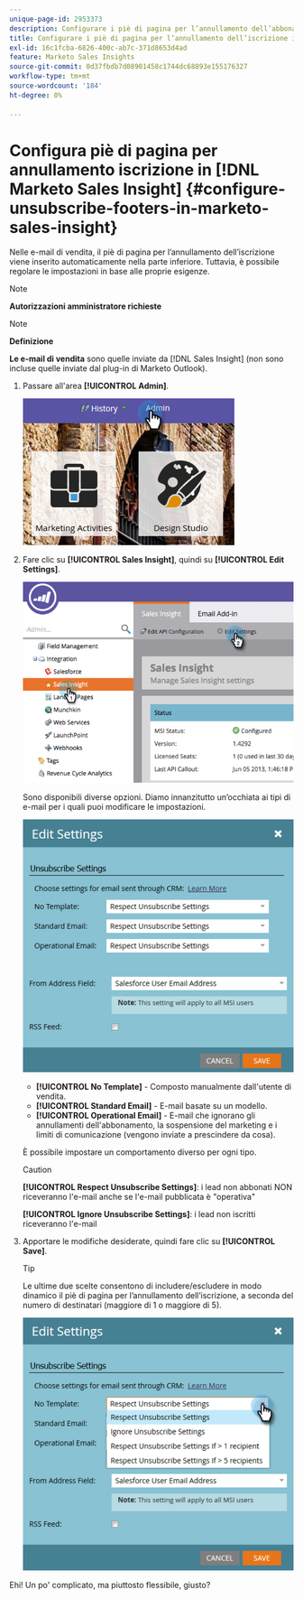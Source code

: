 ```yaml
---
unique-page-id: 2953373
description: Configurare i piè di pagina per l’annullamento dell’abbonamento in Marketo Sales Insight - Documenti Marketo - Documentazione del prodotto
title: Configurare i piè di pagina per l’annullamento dell’iscrizione in Marketo Sales Insight
exl-id: 16c1fcba-6826-400c-ab7c-371d8653d4ad
feature: Marketo Sales Insights
source-git-commit: 0d37fbdb7d08901458c1744dc68893e155176327
workflow-type: tm+mt
source-wordcount: '184'
ht-degree: 0%

---
```


# Configura piè di pagina per annullamento iscrizione in [!DNL Marketo Sales Insight] {#configure-unsubscribe-footers-in-marketo-sales-insight}

Nelle e-mail di vendita, il piè di pagina per l’annullamento dell’iscrizione viene inserito automaticamente nella parte inferiore. Tuttavia, è possibile regolare le impostazioni in base alle proprie esigenze.

>[!NOTE]
>
>**Autorizzazioni amministratore richieste**

>[!NOTE]
>
>**Definizione**
>
>**Le e-mail di vendita** sono quelle inviate da [!DNL Sales Insight] (non sono incluse quelle inviate dal plug-in di Marketo Outlook).

1. Passare all&#39;area **[!UICONTROL Admin]**.

   ![](assets/one-1.png)

1. Fare clic su **[!UICONTROL Sales Insight]**, quindi su **[!UICONTROL Edit Settings]**.

   ![](assets/two-1.png)

   Sono disponibili diverse opzioni. Diamo innanzitutto un’occhiata ai tipi di e-mail per i quali puoi modificare le impostazioni.

   ![](assets/three-1.png)

   * **[!UICONTROL No Template]** - Composto manualmente dall&#39;utente di vendita.
   * **[!UICONTROL Standard Email]** - E-mail basate su un modello.
   * **[!UICONTROL Operational Email]** - E-mail che ignorano gli annullamenti dell&#39;abbonamento, la sospensione del marketing e i limiti di comunicazione (vengono inviate a prescindere da cosa).

   È possibile impostare un comportamento diverso per ogni tipo.

   >[!CAUTION]
   >
   >**[!UICONTROL Respect Unsubscribe Settings]**: i lead non abbonati NON riceveranno l&#39;e-mail anche se l&#39;e-mail pubblicata è &quot;operativa&quot;
   >
   >**[!UICONTROL Ignore Unsubscribe Settings]**: i lead non iscritti riceveranno l&#39;e-mail

1. Apportare le modifiche desiderate, quindi fare clic su **[!UICONTROL Save]**.

   >[!TIP]
   >
   >Le ultime due scelte consentono di includere/escludere in modo dinamico il piè di pagina per l’annullamento dell’iscrizione, a seconda del numero di destinatari (maggiore di 1 o maggiore di 5).

   ![](assets/four-1.png)

Ehi! Un po&#39; complicato, ma piuttosto flessibile, giusto?
